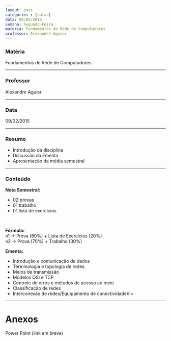 ```yaml
---
layout: post
categories : [aulas]
data: 09/02/2015
semana: Segunda-Feira
materia: Fundamentos de Rede de Computadores
professor: Alexandre Aguiar
---
```


<h3>Matéria</h3>
Fundamentos de Rede de Computadores
<hr>

<h3>Professor</h3>
Alexandre Aguiar
<hr>

<h3>Data</h3>
09/02/2015
<hr>

<h3>Resumo</h3>
<ul>
      <li>Introdução da disciplina</li>
      <li>Discussão da Ementa</li>
      <li>Apresentação da média semestral</li>
</ul>
<hr>

<h3>Conteúdo</h3>
<strong>Nota Semestral:</strong> <br/>
<ul>
      <li>02 provas</li>
      <li>01 trabalho</li>
      <li>01 lista de exercícios</li>
</ul>
<br/>

<strong>Fórmula:</strong> <br/>
n1 -> Prova (80%) + Lista de Exercícios (20%) <br/>
n2 -> Prova (70%) + Trabalho (30%) <br/>

<strong>Ementa:</strong> <br/>
<ul>
      <li>Introdução e comunicação de dados</li>
      <li>Terminologia e topologia de redes</li>
      <li>Meios de transmissão</li>
      <li>Modelos OSI e TCP</li>
      <li>Controle de erros e métodos de acesso ao meio</li>
      <li>Classificação de redes</li>
      <li>Interconexão de redes/Equipamento de conectividade/li>
</ul>
<hr/>

<h1>Anexos</h1>
Power Point (link em breve)

